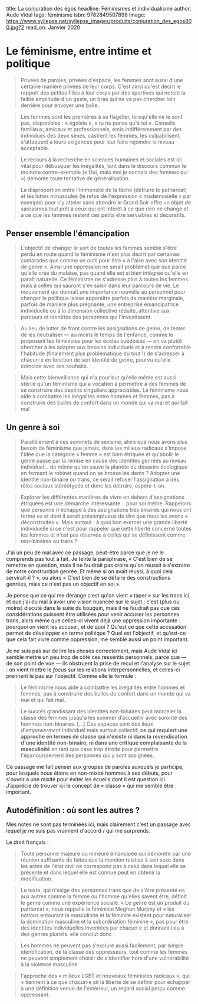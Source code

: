 title: La conjuration des égos
headline: Féminismes et individualisme
author: Aude Vidal
tags: féminisme
isbn: 9782849507898
image: https://www.syllepse.net/syllepse_images/produits/conjuration_des_egos800.jpg?2
read_on: Janvier 2020

# Le féminisme, entre intime et politique

> Privées de paroles, privées d'espace, les femmes sont aussi d'une certaine manière privées de leur corps. C'est ainsi qu'est décrit le rapport des petites filles à leur corps par des sportives qui notent la faible amplitude d'un geste, un bras qui ne va pas chercher loin derrière pour envoyer une balle.

> Les femmes sont les premières à se flageller, lorsqu'elle ne le sont pas, disponibles : « égoïste », « tu ne pense qu'à toi ». Conseils familiaux, amicaux et professionnels, émis indifféremment par des individues des deux sexes, castrent les femmes, les culpabilisent, s'attaquent à leurs exigences pour leur faire rejoindre le niveau acceptable.

> Le recours à la recherche en sciences humaines et sociales est ici vital pour débusquer les inégalités, tant dans le discours commun le moindre contre-exemple (« Oui, mais moi je connais des femmes qui ») démonte toute tentative de généralisation.

> La disproportion entre l'immensité de la tâche (détruire le patriarcat) et les luttes minuscules (le refus de l'expression  « mademoiselle » par exemple) pour s'y atteler sans attendre le Grand Soir offre un objet de sarcasmes tout prêt à ceux qui ont intérêt à ce que rien ne change et à ce que les femmes restent ces petits être serviables et décoratifs.

## Penser ensemble l'émancipation

> L'objectif de changer le sort de toutes les femmes semble s'être perdu en route quand le féminisme n'est plus décrit par certaines camarades que comme un outil pour être « à l'aise avec son identité de genre ». Ainsi une oppression ne serait problématique que parce qu'elle crée du malaise, pas quand elle est si bien intégrée qu'elle en paraît naturelle. Ce féminisme ne s'adresse plus à toutes les femmes mais à celles qui sauront s'en saisir dans leur parcours de vie. Le mouvement qui donnait une importance nouvelle au personnel pour changer le politique laisse apparaître parfois de manière marginale, parfois de manière plus prégnante, une entreprise émancipatrice individuelle ou à la dimension collective réduite, attentive aux parcours et identités des personnes qui l'investissent.

> Au lieu de lutter de front contre les assignations de genre, de tenter de les neutraliser — au moins le temps de l'enfance, comme le proposent les féministes pour les écoles suédoises — on va plutôt chercher à les adapter aux besoins individuels et à rendre confortable l'habitude (finalement plus problématique du tout !) de s'adresser à chacun⋅e en fonction de son identité de genre, pourvu qu'elle coïncide avec ses souhaits.

> Mais cette bienveillance qui n'a pour but qu'elle même est aussi stérile qu'un féminisme qui a vocation à permettre à des femmes de se construire des destins singuliers appréciables. Le féminisme nous aide à combattre les inégalités entre hommes et femmes, pas à construire des bulles de confort dans un monde qui va mal et qui fait mal

## Un genre à soi

> Parallèlement à ces sommets de sexisme, alors que nous avons plus besoin de féminisme que jamais, dans les milieux radicaux s'impose l'idée que la catégorie « femme » est bien étriquée et qu'abolir le genre passe par la remise en cause des identités genrées au niveau individuel… de même qu'on sauve la planète du désastre écologique en fermant le robinet quand on se brosse les dents ? Adopter une identité non-binaire ou trans, ce serait refuser l'assignation à des rôles sociaux stéréotypés et donc les détruire, espère-t-on.

> Explorer les différentes manières de vivre en dehors d'assignations étriquées est une démarche intéressante… pour soi même. Rappelons que personne n'échappe à des assignations très binaires qui nous ont formé⋅es et dont il serait présomptueux de dire que nous les avons « déconstruites ». Mais surtout : à quoi bon exercer une grande liberté individuelle si ce n'est pour rappeler que cette liberté concerne toutes les femmes et n'est pas réservée à celles qui se définissent comme non-binaires ou trans ?

J'ai un peu de mal avec ce passage, peut-être parce que je ne le comprends pas tout à fait. Je tente la paraphrase, « C'est bien de se remettre en question, mais il ne faudrait pas croire qu'on réussit à s'extraire de notre construction genrée. Et même si on avait réussi, à quoi cela servirait-il ? », ou alors « C'est bien de se défaire des constructions genrées, mais ce n'est pas un objectif en soi ».

Je pense que ce qui me dérange c'est qu'on vient « taper » sur les trans ici, et que j'ai du mal à avoir une vision nuancée sur le sujet : c'est (plus ou moins) discuté dans la suite du bouquin, mais il ne faudrait pas que ces considérations puissent être utilisées pour venir accuser les personnes trans, alors même que celles-ci vivent déjà une oppression importante : pourquoi on vient les accuser, et de quoi ? Qu'est ce que cette accusation permet de développer en terme politique ? Quel est l'objectif, et qu'est-ce que cela fait vivre comme oppression, me semble aussi un point important.

Je ne suis pas sur de lire les choses correctement, mais Aude Vidal ici semble mettre un peu trop de côté ces ressentis personnels, parce que — de son point de vue — ils obstruent la prise de recul et l'analyse sur le sujet : on vient mettre le *focus* sur les relations interpersonnelles, et celles-ci prennent le pas sur l'objectif. Comme elle le formule :

> Le féminisme nous aide à combattre les inégalités entre hommes et femmes, pas à construire des bulles de confort dans un monde qui va mal et qui fait mal.

> Le succès grandissant des identités non-binaires peut morceler la classe des femmes jusqu'à les sommer d’accueillir avec sororité des hommes non-binaires. [...] Ces espaces sont des lieux d'*empowerment* individuel mais surtout collectif, **ce qui requiert une approche en termes de classe qui n'existe ni dans la revendication d'une identité non-binaire, ni dans une critique complaisante de la masculinité** en tant que case trop étroite pour permettre l'épanouissement des personnes qui y sont assignées.

Ce passage me fait penser aux groupes de paroles auxquels je participe, pour lesquels nous étions en non-mixité hommes à ses débuts, pour s'ouvrir a une mixité pour éviter les écueils dont il est question ici. J’apprécie de trouver ici le concept de « classe » qui me semble être important.

## Autodéfinition : où sont les autres ?

Mes notes ne sont pas terminées ici, mais clairement c'est un passage avec lequel je ne suis pas vraiment d'accord / qui me surprends.

Le droit français :

> Toute personne majeure ou mineure émancipée qui démontre par une réunion suffisante de faites que la mention relative à son sexe dans les actes de l'état civil ne correspond pas à celui dans lequel elle se présente et dans lequel elle est connue peut en obtenir la modification.

> Le texte, qui n'exige des personnes trans que de s'être présenté⋅es aux autres comme la femme ou l'homme qu'elles savent être, définit le genre comme une expérience sociale. « Le genre est un produit du patriarcat », nous rappelle la féministe Meghan Murphy et « les notions entourant la masculinité et la féminité existent pour naturaliser la domination masculine et la subordination féminine », pas pour être des identités individuelles inventées par chacun⋅e et donnant lieu à des genres pluriels. elle conclut donc :

> Les hommes ne peuvent pas s'exclure aussi facilement, par simple identification, de la classe des oppresseurs, tout comme les femmes ne peuvent simplement choisir de s'identifier hors d'une vulnérabilité à la violence masculine.

> l'approche des « milieux LGBT et nouveaux féministes radicaux », qui « tiennent à ce que chacun⋅e ait la liberté de se définir pour échapper à une définition venue de l'extérieur, un regard social perçu comme oppressant.
